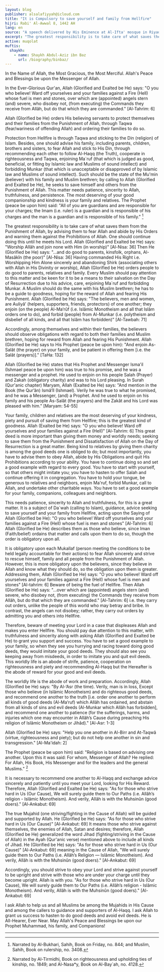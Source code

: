 ```yaml
---
layout: blog
publisher: alsalafiyyah@icloud.com
title: "It is Compulsory to save yourself and family from Hellfire"
hijri: Rabi' Al-Awwal 8, 1442 AH
lang: en
source: "A speech delivered by His Eminence at Al-Ifta' mosque in Riyadh on Wednesday 6/6/1415 A.H."
excerpt: "The greatest responsibility is to take care of what saves them from the Punishment of Allah, by advising them to fear Allah and abide by His Orders and warning them against the Prohibitions of Allah. One should continue doing this until he meets his Lord."
active: muqolat
muftis:
  shaykh: 
    - name: Shaykh Abdul-Aziz ibn Baz
      url: /biography/binbaz/
---
```


In the Name of Allah, the Most Gracious, the Most Merciful. Allah's Peace and Blessings be upon the Messenger of Allah.

In the Ever-Glorious Qur'an, Allah (Glorified and Exalted be He) says: "O you who believe! Ward off yourselves and your families against a Fire (Hell) whose fuel is men and stones, over which are (appointed) angels stern (and) severe, who disobey not, (from executing) the Commands they receive from Allâh, but do that which they are commanded." [Al-Tahrim: 6] 

Allah (Glorified be He) orders His believing servants to protect themselves and their families from the Punishment of Allah, through Taqwa (fear/wariness of offending Allah) and ordering their families to do so.

Protection from Hellfire is through Taqwa and sticking to the Din (religion) of Islam. Besides, one should advise his family, including parents, children, brothers and sisters, to fear Allah and stick to His Din, through recommending each other to follow Al-Haqq (the Truth), cooperate in righteousness and Taqwa, enjoining Ma`ruf (that which is judged as good, beneficial, or fitting by Islamic law and Muslims of sound intellect) and forbidding Munkar (that which is unacceptable or disapproved of by Islamic law and Muslims of sound intellect). Such should be the state of the Mu'min (believer) with his family and Muslim brethren; by calling to Allah (Glorified and Exalted be He), he seeks to save himself and others from the Punishment of Allah. This matter needs patience, sincerity to Allah, truthfulness, and persistence. The most deserving of your good companionship and kindness is your family and relatives. The Prophet (peace be upon him) said: "All of you are guardians and are responsible for your charges; the Imam (i.e. ruler) is a guardian and is responsible of his charges and the man is a guardian and is responsible of his family." [^1] 

The greatest responsibility is to take care of what saves them from the Punishment of Allah, by advising them to fear Allah and abide by His Orders and warning them against the Prohibitions of Allah. One should continue doing this until he meets his Lord. Allah (Glorified and Exalted be He) says: "Worship Allâh and join none with Him (in worship)" [Al-Nisa: 36] Then He (Glorified be He) says: "...and do good to parents, kinsfolk, orphans, Al-Masâkîn (the poor)" [Al-Nisa: 36] Having commanded His Right i.e. Worshipping Him Alone sincerely and abandoning Shirk (associating others with Allah in His Divinity or worship), Allah (Glorified be He) orders people to do good to parents, relatives and family. Every Muslim should pay attention to this matter and be keen for it to be a means to their salvation on the Day of Resurrection due to his advice, care, enjoining Ma`ruf and forbidding Munkar. A Muslim should do the same with his Muslim brethren; he has to be a guide to goodness, hoping for the reward of Allah and fearing His Punishment. Allah (Glorified be He) says: "The believers, men and women, are Auliyâ’ (helpers, supporters, friends, protectors) of one another; they enjoin (on the people) Al-Ma‘rûf (i.e. Islâmic Monotheism and all that Islâm orders one to do), and forbid (people) from Al-Munkar (i.e. polytheism and disbelief of all kinds, and all that Islâm has forbidden)" [Al-Tawbah: 71]

Accordingly, among themselves and within their families, the believers should observe obligations with regard to both their families and Muslim brethren, hoping for reward from Allah and fearing His Punishment. Allah (Glorified be He) says to His Prophet (peace be upon him): "And enjoin As-Salât (the prayer) on your family, and be patient in offering them [i.e. the Salât (prayers)]." [TaHa: 132] 

Allah (Glorified be He) states that His Prophet and Messenger Isma'il (Ishmael peace be upon him) was true to his promise, and he was a messenger and a prophet. He used to enjoin on his people Salah (Prayer) and Zakah (obligatory charity) and was to his Lord pleasing. In Surah (Qur'anic chapter) Maryam, Allah (Exalted be He) says: "And mention in the Book (the Qur’ân) Ismâ‘îl (Ishmael). Verily he was true to what he promised, and he was a Messenger, (and) a Prophet. And he used to enjoin on his family and his people As-Salât (the prayers) and the Zakât and his Lord was pleased with him." [Maryam: 54-55]

Your family, children and relatives are the most deserving of your kindness, piety and pursuit of saving them from Hellfire; this is the greatest kind of goodness. Allah (Exalted be He) says: "O you who believe! Ward off yourselves and your families against a Fire (Hell)" [Al-Tahrim: 6] This great deed is more important than giving them money and worldly needs; seeking to save them from the Punishment and Dissatisfaction of Allah on the Day of Resurrection is a great matter. Being kind to relatives by giving them charity is among the good deeds one is obliged to do; but most importantly, you have to advise them to obey Allah, abide by His Obligations and quit His Prohibitions according to your ability. You have to continue doing so and set a good example with regard to every good. You have to start with yourself, so that others might imitate you; you have to hasten to offer Salah and continue offering it in congregation. You have to hold your tongue, be generous to relatives and neighbors, enjoin Ma'ruf, forbid Munkar, call to Allah, and undertake other charitable ways. You have to set a good example for your family, companions, colleagues and neighbors. 

This needs patience, sincerity to Allah and truthfulness, for this is a great matter. It is a subject of Da`wah (calling to Islam), guidance, advice seeking to save yourself and your family from Hellfire, acting upon the Saying of Allah (Glorified be He): "O you who believe! Ward off yourselves and your families against a Fire (Hell) whose fuel is men and stones" [Al-Tahrim: 6] Allah (Glorified be He) describes them as those who believe, since Iman (Faith/belief) ordains that matter and calls upon them to do so, though the order is obligatory upon all.

It is obligatory upon each Mukallaf (person meeting the conditions to be held legally accountable for their actions) to fear Allah sincerely and strive to rescue himself, family and all people from the Punishment of Allah. However, this is more obligatory upon the believers, since they believe in Allah and know what they should do, so the obligation upon them is greater. Addressing them, Allah (Glorified be He) says: "O you who believe! Ward off yourselves and your families against a Fire (Hell) whose fuel is men and stones" [Al-tahrim: 6] Beware of being the fuel of Hellfire. Then Allah (Glorified be He) says: "...over which are (appointed) angels stern (and) severe, who disobey not, (from executing) the Commands they receive from Allâh, but do that which they are commanded." [Al-Tahrim: 6] i.e. they carry out orders, unlike the people of this world who may betray and bribe. In contrast, the angels can not disobey; rather, they carry out orders by admitting you and others into Hellfire. 

Therefore, beware of meeting your Lord in a case that displeases Allah and makes you enter Hellfire. You should pay due attention to this matter, with truthfulness and sincerity along with asking Allah (Glorified and Exalted be He) to grant you support and success. You have to set a good example to your family, so when they see you hurrying and racing toward doing good deeds, they would imitate your good deeds. They should also see you keeping away from misdeeds, in order to imitate you and quit evil deeds. This worldly life is an abode of strife, patience, cooperation on righteousness and piety and recommending Al-Haqq but the Hereafter is the abode of reward for your good and evil deeds. 

The worldly life is the abode of work and preparation. Accordingly, Allah (Glorified be He) says: "By Al-‘Asr (the time). Verily, man is in loss, Except those who believe (in Islâmic Monotheism) and do righteous good deeds, and recommend one another to the truth [i.e. order one another to perform all kinds of good deeds (Al-Ma‘ruf) which Allâh has ordained, and abstain from all kinds of sins and evil deeds (Al-Munkar which Allâh has forbidden], and recommend one another to patience (for the sufferings, harms, and injuries which one may encounter in Allâh’s Cause during preaching His religion of Islâmic Monotheism or Jihâd)." [Al-Asr: 1-3] 

Allah (Glorified be He) says: "Help you one another in Al-Birr and At-Taqwâ (virtue, righteousness and piety); but do not help one another in sin and transgression." [Al-Ma'idah: 2]

The Prophet (peace be upon him) said: "Religion is based on advising one another. Upon this it was said: For whom, Messenger of Allah? He replied: For Allah, His Book, His Messenger and for the leaders and the general Muslims." [^2]

It is necessary to recommend one another to Al-Haqq and exchange advice sincerely and patiently until you meet your Lord, looking for His Reward. Therefore, Allah (Glorified and Exalted be He) says: "As for those who strive hard in Us (Our Cause), We will surely guide them to Our Paths (i.e. Allâh’s religion - Islâmic Monotheism). And verily, Allâh is with the Muhsinûn (good doers)." [Al-Ankabut: 69]

The true Mujahid (one striving/fighting in the Cause of Allah) will be guided and supported by Allah. He (Glorified be He) says: "As for those who strive hard in Us (Our Cause)" [Al-Ankabut: 69] It means those who strive against themselves, the enemies of Allah, Satan and desires; therefore, Allah (Glorified be He) generalized the word Jihad (fighting/striving in the Cause of Allah) in the Ayah (Qur'anic verse) mentioned above to include all kinds of Jihad. He (Glorified be He) says: "As for those who strive hard in Us (Our Cause)" [Al-Ankabut: 69] meaning in the Cause of Allah, "We will surely guide them to Our Paths (i.e. Allâh’s Religion — Islâmic Monotheism). And verily, Allâh is with the Muhsinûn (good doers)." [Al-Ankabut: 69]

Accordingly, you should strive to obey your Lord and strive against yourself to be upright and strive with those who are under your charge until they become upright. Allah is with you. "As for those who strive hard in Us (Our Cause), We will surely guide them to Our Paths (i.e. Allâh’s religion - Islâmic Monotheism). And verily, Allâh is with the Muhsinûn (good doers)." [Al-Ankabut: 69]

I ask Allah to help us and all Muslims be among the Mujahids in His Cause and among the callers to guidance and supporters of Al-Haqq. I ask Allah to grant us success to hasten to do good deeds and avoid evil deeds. He is All-Hearer, Ever Near. May Allah's Peace and Blessings be upon our Prophet Muhammad, his family, and Companions!

---

[^1]: Narrated by Al-Bukhari, Sahih, Book on Friday, no. 844; and Muslim, Sahih, Book on rulership, no. 3408.
[^2]: Narrated by Al-Tirmidhi, Book on righteousness and upholding ties of kinship, no. 1849; and Al-Nasa*y, Book on Al-Bay`ah, no. 4128.
